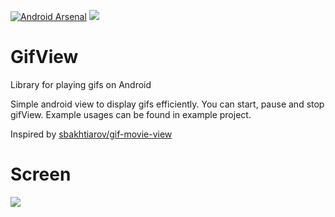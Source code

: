 [![Android Arsenal](https://img.shields.io/badge/Android%20Arsenal-GifView-green.svg?style=true)](https://android-arsenal.com/details/1/2968)
<a href="http://www.methodscount.com/?lib=com.github.Cutta%3AGifView%3A1.1"><img src="https://img.shields.io/badge/Methods and size-55 | 6 KB-e91e63.svg"/></a>

# GifView
Library for playing gifs on Android

Simple android view to display gifs efficiently. You can start, pause and stop gifView. Example usages can be found in example project.

Inspired by <a href = "https://github.com/sbakhtiarov/gif-movie-view">sbakhtiarov/gif-movie-view</a>
# Screen
<img src = "https://media.giphy.com/media/26tPsYL5hA4IEGAfu/giphy.gif"></img>
